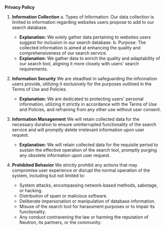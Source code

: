 **Privacy Policy**

1. **Information Collection**
   a. Types of Information: Our data collection is limited to information regarding websites users propose to add to our search database.
      - **Explanation:** We solely gather data pertaining to websites users suggest for inclusion in our search database.
   b. Purpose: The collected information is aimed at enhancing the quality and comprehensiveness of our search service.
      - **Explanation:** We gather data to enrich the quality and adaptability of our search tool, aligning it more closely with users' search requirements.

2. **Information Security**
   We are steadfast in safeguarding the information users provide, utilizing it exclusively for the purposes outlined in the Terms of Use and Policies.
      - **Explanation:** We are dedicated to protecting users' personal information, utilizing it strictly in accordance with the Terms of Use and Policies, and refraining from any other use without user consent.

3. **Information Management**
   We will retain collected data for the necessary duration to ensure uninterrupted functionality of the search service and will promptly delete irrelevant information upon user request.
      - **Explanation:** We will retain collected data for the requisite period to sustain the effective operation of the search tool, promptly purging any obsolete information upon user request.

4. **Prohibited Behavior**
   We strictly prohibit any actions that may compromise user experience or disrupt the normal operation of the system, including but not limited to:
   - System attacks, encompassing network-based methods, sabotage, or hacking.
   - Distribution of spam or malicious software.
   - Deliberate impersonation or manipulation of database information.
   - Misuse of the search tool for harassment purposes or to impair its functionality.
   - Any conduct contravening the law or harming the reputation of Neutron, its partners, or the community.
